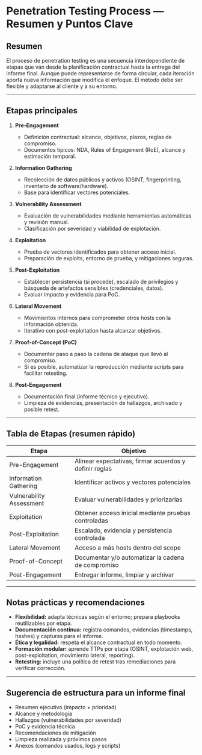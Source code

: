 # Penetration Testing Process — Resumen y Puntos Clave

## Resumen
El proceso de penetration testing es una secuencia interdependiente de etapas que van desde la planificación contractual hasta la entrega del informe final. Aunque puede representarse de forma circular, cada iteración aporta nueva información que modifica el enfoque. El método debe ser flexible y adaptarse al cliente y a su entorno.

---

## Etapas principales
1. **Pre-Engagement**  
   - Definición contractual: alcance, objetivos, plazos, reglas de compromiso.  
   - Documentos típicos: NDA, Rules of Engagement (RoE), alcance y estimación temporal.

2. **Information Gathering**  
   - Recolección de datos públicos y activos (OSINT, fingerprinting, inventario de software/hardware).  
   - Base para identificar vectores potenciales.

3. **Vulnerability Assessment**  
   - Evaluación de vulnerabilidades mediante herramientas automáticas y revisión manual.  
   - Clasificación por severidad y viabilidad de explotación.

4. **Exploitation**  
   - Prueba de vectores identificados para obtener acceso inicial.  
   - Preparación de exploits, entorno de prueba, y mitigaciones seguras.

5. **Post-Exploitation**  
   - Establecer persistencia (si procede), escalado de privilegios y búsqueda de artefactos sensibles (credenciales, datos).  
   - Evaluar impacto y evidencia para PoC.

6. **Lateral Movement**  
   - Movimientos internos para comprometer otros hosts con la información obtenida.  
   - Iterativo con post-exploitation hasta alcanzar objetivos.

7. **Proof-of-Concept (PoC)**  
   - Documentar paso a paso la cadena de ataque que llevó al compromiso.  
   - Si es posible, automatizar la reproducción mediante scripts para facilitar retesting.

8. **Post-Engagement**  
   - Documentación final (informe técnico y ejecutivo).  
   - Limpieza de evidencias, presentación de hallazgos, archivado y posible retest.

---

## Tabla de Etapas (resumen rápido)
| Etapa | Objetivo |
|---|---|
| Pre-Engagement | Alinear expectativas, firmar acuerdos y definir reglas |
| Information Gathering | Identificar activos y vectores potenciales |
| Vulnerability Assessment | Evaluar vulnerabilidades y priorizarlas |
| Exploitation | Obtener acceso inicial mediante pruebas controladas |
| Post-Exploitation | Escalado, evidencia y persistencia controlada |
| Lateral Movement | Acceso a más hosts dentro del scope |
| Proof-of-Concept | Documentar y/o automatizar la cadena de compromiso |
| Post-Engagement | Entregar informe, limpiar y archivar |

---

## Notas prácticas y recomendaciones
- **Flexibilidad:** adapta técnicas según el entorno; prepara playbooks reutilizables por etapa.  
- **Documentación continua:** registra comandos, evidencias (timestamps, hashes) y capturas para el informe.  
- **Ética y legalidad:** respeta el alcance contractual en todo momento.  
- **Formación modular:** aprende TTPs por etapa (OSINT, explotación web, post-exploitation, movimiento lateral, reporting).  
- **Retesting:** incluye una política de retest tras remediaciones para verificar corrección.

---

## Sugerencia de estructura para un informe final
- Resumen ejecutivo (impacto + prioridad)
- Alcance y metodología
- Hallazgos (vulnerabilidades por severidad)
- PoC y evidencia técnica
- Recomendaciones de mitigación
- Limpieza realizada y próximos pasos
- Anexos (comandos usados, logs y scripts)

